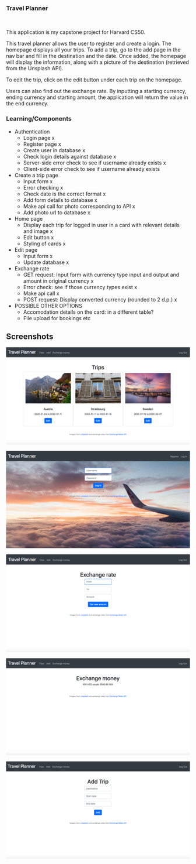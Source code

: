 ### Travel Planner

<br/>


This application is my capstone project for Harvard CS50.

This travel planner allows the user to register and create a login. The homepage displays all your trips. To add a trip, go to the add page
in the nav bar and fill in the destination and the date. Once added, the homepage will display the information, along with a picture of the destination
(retrieved from the Unsplash API).

To edit the trip, click on the edit button under each trip on the homepage.

Users can also find out the exchange rate. By inputting a starting currency, ending currency and starting amount, the application will return the value
in the end currency.

### Learning/Components
- Authentication
    - Login page x
    - Register page x
    - Create user in database x
    - Check login details against database x
    - Server-side error check to see if username already exists x
    - Client-side error check to see if username already exists
- Create a trip page
    - Input form x
    - Error checking x
    - Check date is the correct format x
    - Add form details to database x
    - Make api call for photo corresponding to API x
    - Add photo url to database x
- Home page
    - Display each trip for logged in user in a card with relevant details and image x
    - Edit button x
    - Styling of cards x
- Edit page
    - Input form x
    - Update database x
- Exchange rate
    - GET request: Input form with currency type input and output and amount in original currency x
    - Error check: see if those currency types exist x
    - Make api call x
    - POST request: Display converted currency (rounded to 2 d.p.) x
- POSSIBLE OTHER OPTIONS
    - Accomodation details on the card: in a different table?
    - File upload for bookings etc
    
## Screenshots

![HomePage](main-page.png)

![LoginPage](login-page.png)

![ExchangeMoneyPage](exchange-rate-input.png)

![ExchangeRateResult](exchange-result.png)

![AddTrip](add-trip.png)
